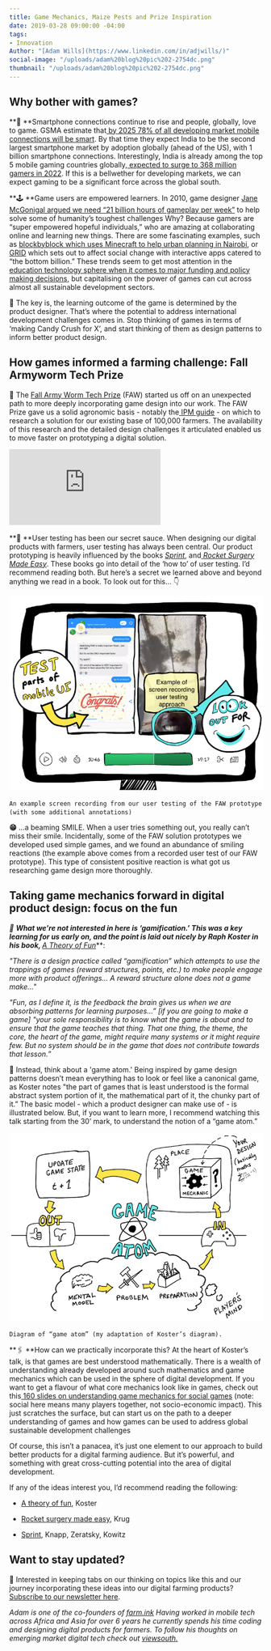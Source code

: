 ```yaml
---
title: Game Mechanics, Maize Pests and Prize Inspiration
date: 2019-03-28 09:00:00 -04:00
tags:
- Innovation
Author: "[Adam Wills](https://www.linkedin.com/in/adjwills/)"
social-image: "/uploads/adam%20blog%20pic%202-2754dc.png"
thumbnail: "/uploads/adam%20blog%20pic%202-2754dc.png"
---
```


## Why bother with games?

**📱 **Smartphone connections continue to rise and people, globally, love to game. GSMA estimate that[ by 2025 78% of all developing market mobile connections will be smart](https://www.gsma.com/r/mobileeconomy/sub-saharan-africa/). By that time they expect India to be the second largest smartphone market by adoption globally (ahead of the US), with 1 billion smartphone connections. Interestingly, India is already among the top 5 mobile gaming countries globally,[ expected to surge to 368 million gamers in 2022](https://www.mmaglobal.com/files/casestudies/kantar_imrb_x_mma_x_pokkt_india_market_study.pdf). If this is a bellwether for developing markets, we can expect gaming to be a significant force across the global south.

**🕹 **Game users are empowered learners. In 2010, game designer [Jane McGonigal argued we need “21 billion hours of gameplay per week”](https://www.youtube.com/watch?v=dE1DuBesGYM) to help solve some of humanity’s toughest challenges Why? Because gamers are “super empowered hopeful individuals,” who are amazing at collaborating online and learning new things. There are some fascinating examples, such as [blockbyblock which uses Minecraft to help urban planning in Nairobi](https://www.blockbyblock.org/projects/nairobi), or[ GRID](https://gamingfordev.com/about-us/) which sets out to affect social change with interactive apps catered to “the bottom billion.” These trends seem to get most attention in the[ education technology sphere when it comes to major funding and policy making decisions](http://blogs.worldbank.org/edutech/new-research-hub-use-technology-education-developing-countries), but capitalising on the power of games can cut across almost all sustainable development sectors.

<!--more-->

**🔑** The key is,  the learning outcome of the game is determined by the product designer. That’s where the potential to address international development challenges comes in. Stop thinking of games in terms of ‘making Candy Crush for X’, and start thinking of them as design patterns to inform better product design.

## How games informed a farming challenge: Fall Armyworm Tech Prize

🐛 The [Fall Army Worm Tech Prize](https://fallarmywormtech.challenges.org/) (FAW) started us off on an unexpected path to more deeply incorporating game design into our work. The FAW Prize gave us a solid agronomic basis - notably the[ IPM guide](https://www.usaid.gov/sites/default/files/documents/1867/Fall-Armyworm-IPM-Guide-for-Africa-Jan_30-2018.pdf) - on which to research a solution for our existing base of 100,000 farmers. The availability of this research and the detailed design challenges it articulated enabled us to move faster on prototyping a digital solution.

<iframe src="https://vimeo.com/266649686\](https://vimeo.com/266649686)" frameborder="0" webkitallowfullscreen mozallowfullscreen allowfullscreen></iframe>

**🔧 **User testing has been our secret sauce. When designing our digital products with farmers, user testing has always been central. Our product prototyping is heavily influenced by the books *[Sprint](https://www.amazon.com/Sprint-Solve-Problems-Test-Ideas/dp/1442397683)*, and[ ](https://www.amazon.com/Rocket-Surgery-Made-Easy-Yourself/dp/0321657292)*[Rocket Surgery Made Easy](https://www.amazon.com/Rocket-Surgery-Made-Easy-Yourself/dp/0321657292)*. These books go into detail of the ‘how to’ of user testing. I’d recommend reading both. But here’s a secret we learned above and beyond anything we read in a book. To look out for this… 👇

![adam blog pic.png](/uploads/adam%20blog%20pic.png)

`An example screen recording from our user testing of the FAW prototype (with some additional annotations)`

**😁** …a beaming SMILE. When a user tries something out, you really can’t miss their smile. Incidentally, some of the FAW solution prototypes we developed used simple games, and we found an abundance of smiling reactions (the example above comes from a recorded user test of our FAW prototype). This type of consistent positive reaction is what got us researching game design more thoroughly.

## Taking game mechanics forward in digital product design: focus on the fun

**🚫 **What we're not interested in here is ‘gamification.’ This was a key learning for us early on, and the point is laid out nicely by Raph Koster in his book, [ ](https://www.amazon.com/gp/product/1449363210/ref=as_li_ss_il?ie=UTF8&camp=1789&creative=390957&creativeASIN=1449363210&linkCode=as2&tag=atheoroffunfo-20)***[A Theory of Fun](https://www.amazon.com/gp/product/1449363210/ref=as_li_ss_il?ie=UTF8&camp=1789&creative=390957&creativeASIN=1449363210&linkCode=as2&tag=atheoroffunfo-20)***:

*"There is a design practice called “gamification” which attempts to use the trappings of games (reward structures, points, etc.) to make people engage more with product offerings… A reward structure alone does not a game make…"*

*"Fun, as I define it, is the feedback the brain gives us when we are absorbing patterns for learning purposes…” \[if you are going to make a game\] "your sole responsibility is to know what the game is about and to ensure that the game teaches that thing. That one thing, the theme, the core, the heart of the game, might require many systems or it might require few. But no system should be in the game that does not contribute towards that lesson.”*

👾 Instead, think about a 'game atom.' Being inspired by game design patterns doesn’t mean everything has to look or feel like a canonical game, as Koster notes "the part of games that is least understood is the formal abstract system portion of it, the mathematical part of it, the chunky part of it.” The basic model - which a product designer can make use of - is illustrated below. But, if you want to learn more, I recommend watching this talk starting from the 30’ mark, to understand the notion of a “game atom.”

![adam blog pic 2.png](/uploads/adam%20blog%20pic%202.png)

`Diagram of “game atom” (my adaptation of Koster’s diagram).`

**🖇 **How can we practically incorporate this? At the heart of Koster’s talk, is that games are best understood mathematically. There is a wealth of understanding already developed around such mathematics and game mechanics which can be used in the sphere of digital development. If you want to get a flavour of what core mechanics look like in games, check out this[ 160 slides on understanding game mechanics for social games](https://www.raphkoster.com/games/presentations/social-mechanics-the-engines-behind-everything-multiplayer/) (note: social here means many players together, not socio-economic impact). This just scratches the surface, but can start us on the path to a deeper understanding of games and how games can be used to address global sustainable development challenges

Of course, this isn’t a panacea, it’s just one element to our approach to build better products for a digital farming audience. But it’s powerful, and something with great cross-cutting potential into the area of digital development.

If any of the ideas  interest you, I’d recommend reading the following:

* [A theory of fun](https://www.amazon.com/gp/product/1449363210/ref=as_li_ss_il?ie=UTF8&camp=1789&creative=390957&creativeASIN=1449363210&linkCode=as2&tag=atheoroffunfo-20), Koster

* [Rocket surgery made easy](https://www.amazon.com/Rocket-Surgery-Made-Easy-Yourself/dp/0321657292), Krug

* [Sprint](https://www.amazon.com/Sprint-Solve-Problems-Test-Ideas/dp/1442397683), Knapp, Zeratsky, Kowitz

## Want to stay updated?

📩 Interested in  keeping tabs on our thinking on topics like this and our journey incorporating these ideas into our digital farming products? [Subscribe to our newsletter here](http://viewsouth.co/).

*Adam is one of the co-founders of [farm.ink](https://farm.ink/) Having worked in mobile tech across Africa and Asia for over 6 years he currently spends his time coding and designing digital products for farmers. To follow his thoughts on emerging market digital tech check out [viewsouth.](http://viewsouth.co/)*